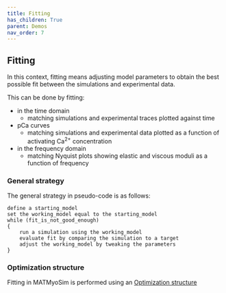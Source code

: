 ```yaml
---
title: Fitting
has_children: True
parent: Demos
nav_order: 7
---
```


## Fitting

In this context, fitting means adjusting model parameters to obtain the best possible fit between the simulations and experimental data.

This can be done by fitting:
+ in the time domain
  + matching simulations and experimental traces plotted against time
+ pCa curves
  + matching simulations and experimental data plotted as a function of activating Ca<sup>2+</sup> concentration
+ in the frequency domain
  + matching Nyquist plots showing elastic and viscous moduli as a function of frequency


### General strategy

The general strategy in pseudo-code is as follows:

````
define a starting_model
set the working_model equal to the starting_model
while (fit_is_not_good_enough)
{    
    run a simulation using the working_model
    evaluate fit by comparing the simulation to a target 
    adjust the working_model by tweaking the parameters
}
````

### Optimization structure

Fitting in MATMyoSim is performed using an [Optimization structure](..\..\structures\optimization_structure\optimization_structure.html)

